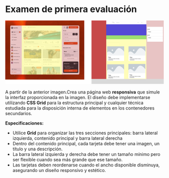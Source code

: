 # Examen de primera evaluación

![alt text](<img/image 3.svg>)

A partir de la anterior imagen.Crea una página web **responsiva** que simule la interfaz proporcionada en la imagen. El diseño debe implementarse utilizando **CSS Grid** para la estructura principal y cualquier técnica estudiada para la disposición interna de elementos en los contenedores secundarios.

**Especificaciones:**

- Utilice **Grid** para organizar las tres secciones principales: barra lateral izquierda, contenido principal y barra lateral derecha
- Dentro del contenido principal, cada tarjeta debe tener una imagen, un título y una descripción.
- La barra lateral izquierda y derecha debe tener un tamaño mínimo pero ser flexible cuando sea más grande que ese tamaño.
- Las tarjetas deben reordenarse cuando el ancho disponible disminuya, asegurando un diseño responsivo y estético.
